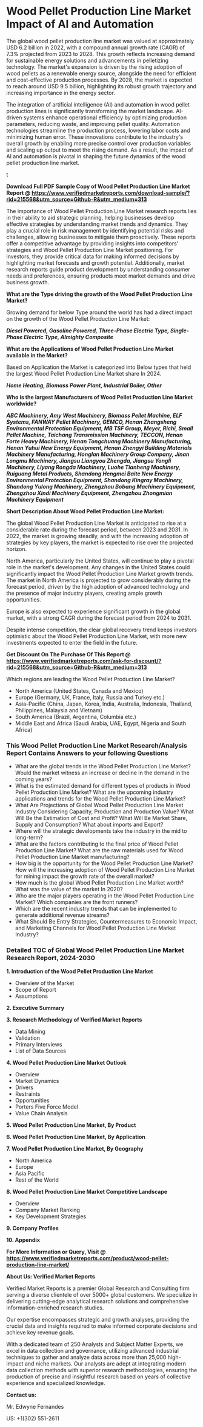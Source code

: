 <meta name="title" content="Global Wood Pellet Production Line Market Impact of AI and Automation"><meta name="description" content="The global wood pellet production line market was valued at approximately USD 6.2 billion in 2022, with a compound annual growth rate (CAGR) of 7.3% projected from 202"><meta name="title" content="Wood Pellet Production Line Market Size, Share, Scope, Trends, Growth, Opportunities, Analysis, Forecast"><h1>Wood Pellet Production Line Market Impact of AI and Automation</h1><p>The global wood pellet production line market was valued at approximately USD 6.2 billion in 2022, with a compound annual growth rate (CAGR) of 7.3% projected from 2023 to 2028. This growth reflects increasing demand for sustainable energy solutions and advancements in pelletizing technology. The market's expansion is driven by the rising adoption of wood pellets as a renewable energy source, alongside the need for efficient and cost-effective production processes. By 2028, the market is expected to reach around USD 9.5 billion, highlighting its robust growth trajectory and increasing importance in the energy sector.</p><p>The integration of artificial intelligence (AI) and automation in wood pellet production lines is significantly transforming the market landscape. AI-driven systems enhance operational efficiency by optimizing production parameters, reducing waste, and improving pellet quality. Automation technologies streamline the production process, lowering labor costs and minimizing human error. These innovations contribute to the industry's overall growth by enabling more precise control over production variables and scaling up output to meet the rising demand. As a result, the impact of AI and automation is pivotal in shaping the future dynamics of the wood pellet production line market.</p>t</p><p id="" class=""><strong>Download Full PDF Sample Copy of Wood Pellet Production Line Market Report @ <a href="https://www.verifiedmarketreports.com/download-sample/?rid=215568&utm_source=Github-R&utm_medium=313" target="_blank">https://www.verifiedmarketreports.com/download-sample/?rid=215568&utm_source=Github-R&utm_medium=313</a></strong></p><p>The importance of&nbsp;Wood Pellet Production Line Market research reports lies in their ability to aid strategic planning, helping businesses develop effective strategies by understanding market trends and dynamics. They play a crucial role in risk management by identifying potential risks and challenges, allowing businesses to mitigate them proactively. These reports offer a competitive advantage by providing insights into competitors' strategies and Wood Pellet Production Line Market positioning. For investors, they provide critical data for making informed decisions by highlighting market forecasts and growth potential. Additionally, market research reports guide product development by understanding consumer needs and preferences, ensuring products meet market demands and drive business growth.</p><p><strong>What are the&nbsp;Type driving the growth of the Wood Pellet Production Line Market?</strong></p><p id="" class="">Growing demand for below Type around the world has had a direct impact on the growth of the Wood Pellet Production Line Market:</p><em><strong>Diesel Powered, Gasoline Powered, Three-Phase Electric Type, Single-Phase Electric Type, Almighty Composite</strong></em></p><strong>What are the&nbsp;Applications&nbsp;of Wood Pellet Production Line Market available in the Market?</strong></p><p id="" class="">Based on Application the Market is categorized into Below types that held the largest Wood Pellet Production Line Market share In 2024.</p><em><strong>Home Heating, Biomass Power Plant, Industrial Boiler, Other</strong></em></p><strong>Who is the largest Manufacturers of Wood Pellet Production Line Market worldwide?</strong></p><p><em><strong>ABC Machinery, Amy West Machinery, Biomass Pellet Machine, ELF Systems, FANWAY Pellet Machinery, GEMCO, Henan Zhangsheng Environmental Protection Equipment, MB TSF Group, Meyer, Richi, Small Pellet Machine, Taichang Transmission Machinery, TECCON, Henan Forte Heavy Machinery, Henan Tongchuang Machinery Manufacturing, Henan Yuhui New Energy Equipment, Henan Zhengyi Building Materials Machinery Manufacturing, Honglan Machinery Group Company, Jinan Longmu Machinery, Jiangsu Liangyou Zhengda, Jiangsu Yongli Machinery, Liyang Rongda Machinery, Luohe Tianheng Machinery, Ruiguang Metal Products, Shandong Hengmei Baite New Energy Environmental Protection Equipment, Shandong Kingray Machinery, Shandong Yulong Machinery, Zhengzhou Bobang Machinery Equipment, Zhengzhou Xindi Machinery Equipment, Zhengzhou Zhongmian Machinery Equipment</strong></em></p><p id="" class=""><strong>Short Description About Wood Pellet Production Line Market:</strong></p><p>The global Wood Pellet Production Line Market is anticipated to rise at a considerable rate during the forecast period, between 2023 and 2031. In 2022, the market is growing steadily, and with the increasing adoption of strategies by key players, the market is expected to rise over the projected horizon.</p><p>North America, particularly the United States, will continue to play a pivotal role in the market's development. Any changes in the United States could significantly impact the Wood Pellet Production Line Market growth trends. The market in North America is projected to grow considerably during the forecast period, driven by the high adoption of advanced technology and the presence of major industry players, creating ample growth opportunities.</p><p>Europe is also expected to experience significant growth in the global market, with a strong CAGR during the forecast period from 2024 to 2031.</p><p>Despite intense competition, the clear global recovery trend keeps investors optimistic about the Wood Pellet Production Line Market, with more new investments expected to enter the field in the future.</p><p id="" class=""><strong>Get Discount On The Purchase Of This Report @ <a href="https://www.verifiedmarketreports.com/ask-for-discount/?rid=215568&utm_source=Github-R&utm_medium=313" target="_blank">https://www.verifiedmarketreports.com/ask-for-discount/?rid=215568&utm_source=Github-R&utm_medium=313</a></strong></p>Which regions are leading the Wood Pellet Production Line Market?</p><ul><li>North America (United States, Canada and Mexico)</li><li>Europe (Germany, UK, France, Italy, Russia and Turkey etc.)</li><li>Asia-Pacific (China, Japan, Korea, India, Australia, Indonesia, Thailand, Philippines, Malaysia and Vietnam)</li><li>South America (Brazil, Argentina, Columbia etc.)</li><li>Middle East and Africa (Saudi Arabia, UAE, Egypt, Nigeria and South Africa)</li></ul><h3 id="" class="">This Wood Pellet Production Line Market Research/Analysis Report Contains Answers to your following Questions</h3><ul><li>What are the global trends in the Wood Pellet Production Line Market? Would the market witness an increase or decline in the demand in the coming years?</li><li>What is the estimated demand for different types of products in Wood Pellet Production Line Market? What are the upcoming industry applications and trends for the Wood Pellet Production Line Market?</li><li>What Are Projections of Global Wood Pellet Production Line Market Industry Considering Capacity, Production and Production Value? What Will Be the Estimation of Cost and Profit? What Will Be Market Share, Supply and Consumption? What about imports and Export?</li><li>Where will the strategic developments take the industry in the mid to long-term?</li><li>What are the factors contributing to the final price of Wood Pellet Production Line Market? What are the raw materials used for Wood Pellet Production Line Market manufacturing?</li><li>How big is the opportunity for the Wood Pellet Production Line Market? How will the increasing adoption of Wood Pellet Production Line Market for mining impact the growth rate of the overall market?</li><li>How much is the global Wood Pellet Production Line Market worth? What was the value of the market In 2020?</li><li>Who are the major players operating in the Wood Pellet Production Line Market? Which companies are the front runners?</li><li>Which are the recent industry trends that can be implemented to generate additional revenue streams?</li><li>What Should Be Entry Strategies, Countermeasures to Economic Impact, and Marketing Channels for Wood Pellet Production Line Market Industry?</li></ul><h3 id="" class="">Detailed TOC of Global Wood Pellet Production Line Market Research Report, 2024-2030</h3><p id="" class=""><strong>1. Introduction of the Wood Pellet Production Line Market</strong></p><ul><li>Overview of the Market</li><li>Scope of Report</li><li>Assumptions</li></ul><p id="" class=""><strong>2. Executive Summary</strong></p><p id="" class=""><strong>3. Research Methodology of Verified Market Reports</strong></p><ul><li>Data Mining</li><li>Validation</li><li>Primary Interviews</li><li>List of Data Sources</li></ul><p id="" class=""><strong>4. Wood Pellet Production Line Market Outlook</strong></p><ul><li>Overview</li><li>Market Dynamics</li><li>Drivers</li><li>Restraints</li><li>Opportunities</li><li>Porters Five Force Model</li><li>Value Chain Analysis</li></ul><p id="" class=""><strong>5. Wood Pellet Production Line Market, By Product</strong></p><p id="" class=""><strong>6. Wood Pellet Production Line Market, By Application</strong></p><p id="" class=""><strong>7. Wood Pellet Production Line Market, By Geography</strong></p><ul><li>North America</li><li>Europe</li><li>Asia Pacific</li><li>Rest of the World</li></ul><p id="" class=""><strong>8. Wood Pellet Production Line Market Competitive Landscape</strong></p><ul><li>Overview</li><li>Company Market Ranking</li><li>Key Development Strategies</li></ul><p id="" class=""><strong>9. Company Profiles</strong></p><p id="" class=""><strong>10. Appendix</strong></p><p id="" class=""><strong>For More Information or Query, Visit @ <a href="https://www.verifiedmarketreports.com/product/wood-pellet-production-line-market/" target="_blank">https://www.verifiedmarketreports.com/product/wood-pellet-production-line-market/</a></strong></p><p id="" class=""><strong>About Us: Verified Market Reports</strong></p><p id="" class="">Verified Market Reports is a premier Global Research and Consulting firm serving a diverse clientele of over 5000+ global customers. We specialize in delivering cutting-edge analytical research solutions and comprehensive information-enriched research studies.</p><p id="" class="">Our expertise encompasses strategic and growth analyses, providing the crucial data and insights required to make informed corporate decisions and achieve key revenue goals.</p><p id="" class="">With a dedicated team of 250 Analysts and Subject Matter Experts, we excel in data collection and governance, utilizing advanced industrial techniques to gather and analyze data across more than 25,000 high-impact and niche markets. Our analysts are adept at integrating modern data collection methods with superior research methodologies, ensuring the production of precise and insightful research based on years of collective experience and specialized knowledge.</p><p id="" class=""><strong>Contact us:</strong></p><p id="" class="">Mr. Edwyne Fernandes</p><p id="" class="">US: +1(302) 551-2611</p>